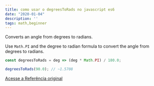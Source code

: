 ```yaml
---
title: como usar o degreesToRads no javascript es6
date: "2020-01-04"
description: ''
tags: math,beginner
---
```


Converts an angle from degrees to radians.

Use `Math.PI` and the degree to radian formula to convert the angle from degrees to radians.

```js
const degreesToRads = deg => (deg * Math.PI) / 180.0;
```

```js
degreesToRads(90.0); // ~1.5708
```


[Acesse a Referência original](http://github.com/30-seconds/)
